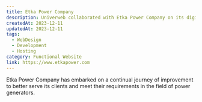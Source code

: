 ```yaml
---
title: Etka Power Company
description: Univerweb collaborated with Etka Power Company on its digital presence. We created the website and we provide hosting.
createdAt: 2023-12-11
updatedAt: 2023-12-11
tags:
  - WebDesign
  - Development
  - Hosting
category: Functional Website
link: https://www.etkapower.com
---
```


Etka Power Company has embarked on a continual journey of improvement to better serve its clients and meet their requirements in the field of power generators.

